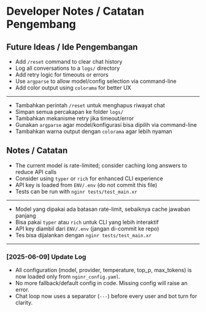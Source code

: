 # Developer Notes / Catatan Pengembang

## Future Ideas / Ide Pengembangan
- Add `/reset` command to clear chat history
- Log all conversations to a `logs/` directory
- Add retry logic for timeouts or errors
- Use `argparse` to allow model/config selection via command-line
- Add color output using `colorama` for better UX

---
- Tambahkan perintah `/reset` untuk menghapus riwayat chat
- Simpan semua percakapan ke folder `logs/`
- Tambahkan mekanisme retry jika timeout/error
- Gunakan `argparse` agar model/konfigurasi bisa dipilih via command-line
- Tambahkan warna output dengan `colorama` agar lebih nyaman

## Notes / Catatan
- The current model is rate-limited; consider caching long answers to reduce API calls
- Consider using `typer` or `rich` for enhanced CLI experience
- API key is loaded from `ENV/.env` (do not commit this file)
- Tests can be run with `nginr tests/test_main.xr`

---
- Model yang dipakai ada batasan rate-limit, sebaiknya cache jawaban panjang
- Bisa pakai `typer` atau `rich` untuk CLI yang lebih interaktif
- API key diambil dari `ENV/.env` (jangan di-commit ke repo)
- Tes bisa dijalankan dengan `nginr tests/test_main.xr`

---

### [2025-06-09] Update Log

- All configuration (model, provider, temperature, top_p, max_tokens) is now loaded only from `nginr_config.yaml`.
- No more fallback/default config in code. Missing config will raise an error.
- Chat loop now uses a separator (`---`) before every user and bot turn for clarity.
